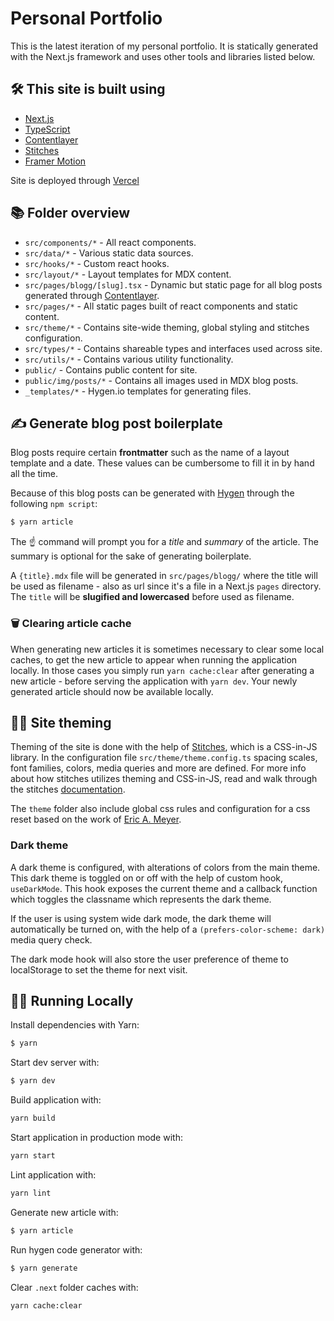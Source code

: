 # Personal Portfolio

This is the latest iteration of my personal portfolio. It is statically generated with the Next.js framework and uses other tools and libraries listed below.

## 🛠 This site is built using

- [Next.js](https://nextjs.org/)
- [TypeScript](https://www.typescriptlang.org/)
- [Contentlayer](https://www.contentlayer.dev/)
- [Stitches](https://stitches.dev/)
- [Framer Motion](https://www.framer.com/motion/)

Site is deployed through [Vercel](https://vercel.com)

## 📚 Folder overview

- `src/components/*` - All react components.
- `src/data/*` - Various static data sources.
- `src/hooks/*` - Custom react hooks.
- `src/layout/*` - Layout templates for MDX content.
- `src/pages/blogg/[slug].tsx` - Dynamic but static page for all blog posts generated through [Contentlayer](https://www.contentlayer.dev/).
- `src/pages/*` - All static pages built of react components and static content.
- `src/theme/*` - Contains site-wide theming, global styling and stitches configuration.
- `src/types/*` - Contains shareable types and interfaces used across site.
- `src/utils/*` - Contains various utility functionality.
- `public/` - Contains public content for site.
- `public/img/posts/*` - Contains all images used in MDX blog posts.
- `_templates/*` - Hygen.io templates for generating files.

## ✍️ Generate blog post boilerplate

Blog posts require certain **frontmatter** such as the name of a layout template and a date. These values can be cumbersome to fill it in by hand all the time.

Because of this blog posts can be generated with [Hygen](http://www.hygen.io/) through the following `npm script`:

```bash
$ yarn article
```

The ☝️ command will prompt you for a _title_ and _summary_ of the article. The summary is optional for the sake of generating boilerplate.

A `{title}.mdx` file will be generated in `src/pages/blogg/` where the title will be used as filename - also as url since it's a file in a Next.js `pages` directory. The `title` will be **slugified and lowercased** before used as filename.

### 🗑 Clearing article cache

When generating new articles it is sometimes necessary to clear some local caches, to get the new article to appear when running the application locally. In those cases you simply run `yarn cache:clear` after generating a new article - before serving the application with `yarn dev`. Your newly generated article should now be available locally.

## 👨‍🎨 Site theming

Theming of the site is done with the help of [Stitches](https://stitches.dev/), which is a CSS-in-JS library. In the configuration file `src/theme/theme.config.ts` spacing scales, font families, colors, media queries and more are defined. For more info about how stitches utilizes theming and CSS-in-JS, read and walk through the stitches [documentation](https://stitches.dev/docs/installation).

The `theme` folder also include global css rules and configuration for a css reset based on the work of [Eric A. Meyer](https://meyerweb.com/eric/tools/css/reset/).

### Dark theme

A dark theme is configured, with alterations of colors from the main theme. This dark theme is toggled on or off with the help of custom hook, `useDarkMode`. This hook exposes the current theme and a callback function which toggles the classname which represents the dark theme.

If the user is using system wide dark mode, the dark theme will automatically be turned on, with the help of a `(prefers-color-scheme: dark)` media query check.

The dark mode hook will also store the user preference of theme to localStorage to set the theme for next visit.

## 👨‍💻 Running Locally

Install dependencies with Yarn:

```bash
$ yarn
```

Start dev server with:

```bash
$ yarn dev
```

Build application with:

```bash
yarn build
```

Start application in production mode with:

```bash
yarn start
```

Lint application with:

```bash
yarn lint
```

Generate new article with:

```bash
$ yarn article
```

Run hygen code generator with:

```bash
$ yarn generate
```

Clear `.next` folder caches with:

```bash
yarn cache:clear
```
